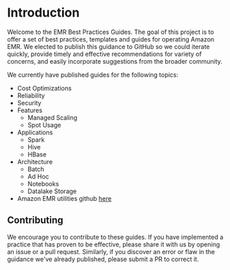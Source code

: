 # Introduction
Welcome to the EMR Best Practices Guides.  The goal of this project is to offer a set of best practices, templates and guides for operating Amazon EMR. We elected to publish this guidance to GitHub so we could iterate quickly, provide timely and effective recommendations for variety of concerns, and easily incorporate suggestions from the broader community.  

We currently have published guides for the following topics: 

- Cost Optimizations
- Reliability
- Security
- Features
	- Managed Scaling
	- Spot Usage
- Applications
	- Spark
	- Hive
	- HBase
- Architecture
	- Batch
	- Ad Hoc
	- Notebooks
	- Datalake Storage
- Amazon EMR utilities github [here](https://github.com/aws-samples/aws-emr-utilities)

## Contributing
We encourage you to contribute to these guides. If you have implemented a practice that has proven to be effective, please share it with us by opening an issue or a pull request. Similarly, if you discover an error or flaw in the guidance we've already published, please submit a PR to correct it.
